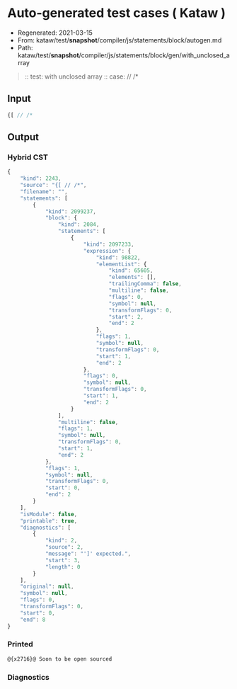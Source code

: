 # Auto-generated test cases ( Kataw )
- Regenerated: 2021-03-15
- From: kataw/test/__snapshot__/compiler/js/statements/block/autogen.md
- Path: kataw/test/__snapshot__/compiler/js/statements/block/gen/with_unclosed_array
> :: test: with unclosed array
> :: case: // /*
## Input

`````js
{[ // /*
`````

## Output

### Hybrid CST

```javascript
{
    "kind": 2243,
    "source": "{[ // /*",
    "filename": "",
    "statements": [
        {
            "kind": 2099237,
            "block": {
                "kind": 2084,
                "statements": [
                    {
                        "kind": 2097233,
                        "expression": {
                            "kind": 98822,
                            "elementList": {
                                "kind": 65605,
                                "elements": [],
                                "trailingComma": false,
                                "multiline": false,
                                "flags": 0,
                                "symbol": null,
                                "transformFlags": 0,
                                "start": 2,
                                "end": 2
                            },
                            "flags": 1,
                            "symbol": null,
                            "transformFlags": 0,
                            "start": 1,
                            "end": 2
                        },
                        "flags": 0,
                        "symbol": null,
                        "transformFlags": 0,
                        "start": 1,
                        "end": 2
                    }
                ],
                "multiline": false,
                "flags": 1,
                "symbol": null,
                "transformFlags": 0,
                "start": 1,
                "end": 2
            },
            "flags": 1,
            "symbol": null,
            "transformFlags": 0,
            "start": 0,
            "end": 2
        }
    ],
    "isModule": false,
    "printable": true,
    "diagnostics": [
        {
            "kind": 2,
            "source": 2,
            "message": "']' expected.",
            "start": 3,
            "length": 0
        }
    ],
    "original": null,
    "symbol": null,
    "flags": 0,
    "transformFlags": 0,
    "start": 0,
    "end": 8
}
```

### Printed

```javascript
@{x2716}@ Soon to be open sourced
```

### Diagnostics

```javascript

```

